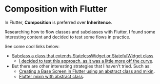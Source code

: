 # Composition with Flutter

In Flutter, **Composition** is preferred over **Inheritence**.

Researching how to flow classes and subclasses with Flutter, I found some interesting content and decided to test some flows in practice.

See come cool links below: 

* [Subclass a class that extends StatelessWidget or StatefulWidget class](https://stackoverflow.com/questions/51476234/subclass-a-class-that-extends-statelesswidget-or-statefulwidget-class)
  * [I decided to test this approach, as it was a little more off the curve](https://stackoverflow.com/a/62856604/13096514).
* But there are other interesting strategies that I haven't tried. Such as: 
  * [Creating a Base Screen in Flutter using an abstract class and mixin](https://pbhoomi190.medium.com/creating-a-base-screen-in-flutter-using-an-abstract-class-and-mixin-3c0001b74c8c).
  * [Flutter mixin with abstract class](https://stackoverflow.com/questions/59316554/flutter-mixin-with-abstract-class).

